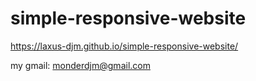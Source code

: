 # simple-responsive-website
https://laxus-djm.github.io/simple-responsive-website/

my gmail: monderdjm@gmail.com
